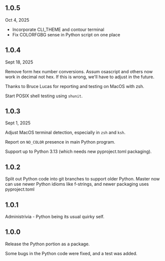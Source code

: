 1.0.5
-----

Oct 4, 2025

* Incorporate CLI_THEME and contour terminal
* Fix COLORFGBG sense in Python script on one place

1.0.4
-----

Sept 18, 2025

Remove form hex number conversions. Assum osascript and others now work in decimal not hex.
If this is wrong, we'll have to adjust in the future.

Thanks to Bruce Lucas for reporting and testing on MacOS with zsh.

Start POSIX shell testing using `shunit`.

1.0.3
-----

Sept 1, 2025

Adjust MacOS terminal detection, especially in `zsh` and `ksh`.

Report on `NO_COLOR` presence in main Python program.

Support up to Python 3.13 (which needs new pyproject.toml packaging).

1.0.2
-----

Split out Python code into git branches to support older Python.
Master now can use newer Python idioms like f-strings, and
newer packaging uses pyproject.toml


1.0.1
-----

Administrivia - Python being its usual quirky self.

1.0.0
-----

Release the Python portion as a package.

Some bugs in the Python code were fixed, and a test was added.
